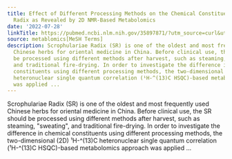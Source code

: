```yaml
---
title: Effect of Different Processing Methods on the Chemical Constituents of Scrophulariae
  Radix as Revealed by 2D NMR-Based Metabolomics
date: '2022-07-28'
linkTitle: https://pubmed.ncbi.nlm.nih.gov/35897871/?utm_source=curl&utm_medium=rss&utm_campaign=pubmed-2&utm_content=1Zkrxt7ktlCbHBXEV3v65xxSnkSWNsJ1A6Fq3gBniKhGfIUslK&fc=20210907212339&ff=20220729212328&v=2.17.7
source: metablomics[MeSH Terms]
description: Scrophulariae Radix (SR) is one of the oldest and most frequently used
  Chinese herbs for oriental medicine in China. Before clinical use, the SR should
  be processed using different methods after harvest, such as steaming, "sweating",
  and traditional fire-drying. In order to investigate the difference in chemical
  constituents using different processing methods, the two-dimensional (2D) ¹H-^(13)C
  heteronuclear single quantum correlation (¹H-^(13)C HSQC)-based metabolomics approach
  was applied ...
---
```

Scrophulariae Radix (SR) is one of the oldest and most frequently used Chinese herbs for oriental medicine in China. Before clinical use, the SR should be processed using different methods after harvest, such as steaming, "sweating", and traditional fire-drying. In order to investigate the difference in chemical constituents using different processing methods, the two-dimensional (2D) ¹H-^(13)C heteronuclear single quantum correlation (¹H-^(13)C HSQC)-based metabolomics approach was applied ...